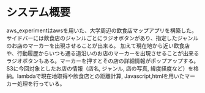 # システム概要
aws_experimentはawsを用いた、大学周辺の飲食店マップアプリを構築した。
サイドバーには飲食店のジャンルごとにラジオボタンがあり、指定したジャンルのお店のマーカーを出現させることが出来る。
加えて現在地から近い飲食店や、行動履歴からいつも通る道沿いのお店のマーカーを出現させることが出来るラジオボタンもある。マーカーを押すとその店の詳細情報がポップアップする。
S3に今回対象としたお店の情報（店名, ジャンル, 店の写真, 緯度経度など）を格納。lambdaで現在地取得や飲食店との距離計算, Javascript,htmlを用いたマーカー処理を行っている。

